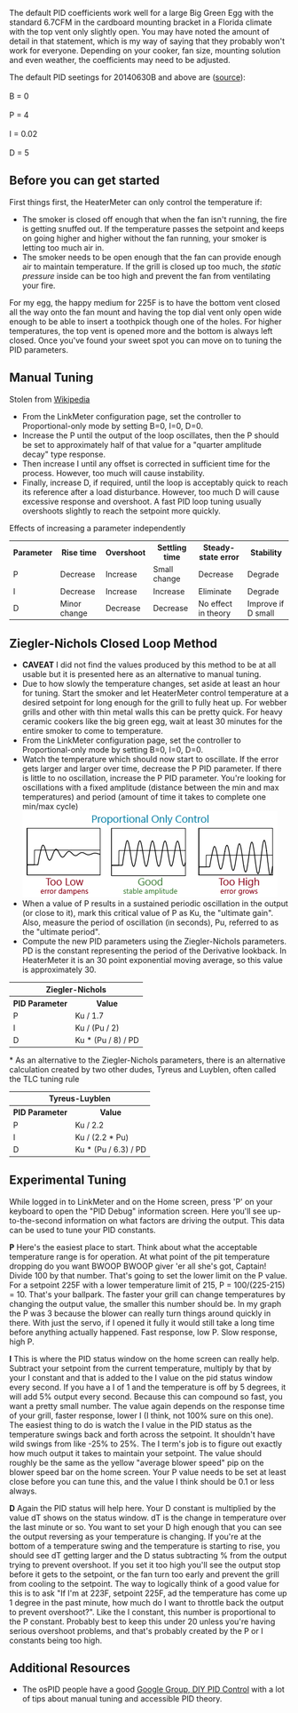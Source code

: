 The default PID coefficients work well for a large Big Green Egg with the standard 6.7CFM in the cardboard mounting bracket in a Florida climate with the top vent only slightly open. You may have noted the amount of detail in that statement, which is my way of saying that they probably won't work for everyone. Depending on your cooker, fan size, mounting solution and even weather, the coefficients may need to be adjusted. 

The default PID seetings for 20140630B and above are ([source](http://tvwbb.com/showthread.php?42028-Default-PID-Settings&p=598485&viewfull=1#post598485)):  
<br>B = 0</br>
<br>P = 4</br>
<br>I = 0.02</br>
<br>D = 5</br>

## Before you can get started

First things first, the HeaterMeter can only control the temperature if:
 * The smoker is closed off enough that when the fan isn't running, the fire is getting snuffed out. If the temperature passes the setpoint and keeps on going higher and higher without the fan running, your smoker is letting too much air in.
 * The smoker needs to be open enough that the fan can provide enough air to maintain temperature. If the grill is closed up too much, the _static pressure_ inside can be too high and prevent the fan from ventilating your fire.

For my egg, the happy medium for 225F is to have the bottom vent closed all the way onto the fan mount and having the top dial vent only open wide enough to be able to insert a toothpick though one of the holes. For higher temperatures, the top vent is opened more and the bottom is always left closed. Once you've found your sweet spot you can move on to tuning the PID parameters.

## Manual Tuning
Stolen from [Wikipedia](http://en.wikipedia.org/wiki/PID_controller)
 * From the LinkMeter configuration page, set the controller to Proportional-only mode by setting B=0, I=0, D=0.
 * Increase the P until the output of the loop oscillates, then the P should be set to approximately half of that value for a "quarter amplitude decay" type response. 
 * Then increase I until any offset is corrected in sufficient time for the process. However, too much will cause instability. 
 * Finally, increase D, if required, until the loop is acceptably quick to reach its reference after a load disturbance. However, too much D will cause excessive response and overshoot. A fast PID loop tuning usually overshoots slightly to reach the setpoint more quickly.

Effects of increasing a parameter independently
<table>
<tr><th>Parameter</th><th>Rise time</th><th>Overshoot</th><th>Settling time</th><th>Steady-state error</th><th>Stability</th></tr>
<tr><td>P</td><td>Decrease</td><td>Increase</td><td>Small change</td><td>Decrease</td><td>Degrade</td></tr>
<tr><td>I</td><td>Decrease</td><td>Increase</td><td>Increase</td><td>Eliminate</td><td>Degrade</td></tr>
<tr><td>D</td><td>Minor change</td><td>Decrease</td><td>Decrease</td><td>No effect in theory</td><td>Improve if D small</td></tr>
</table>

## Ziegler-Nichols Closed Loop Method
 * **CAVEAT** I did not find the values produced by this method to be at all usable but it is presented here as an alternative to manual tuning.
 * Due to how slowly the temperature changes, set aside at least an hour for tuning. Start the smoker and let HeaterMeter control temperature at a desired setpoint for long enough for the grill to fully heat up. For webber grills and other with thin metal walls this can be pretty quick. For heavy ceramic cookers like the big green egg, wait at least 30 minutes for the entire smoker to come to temperature.
 * From the LinkMeter configuration page, set the controller to Proportional-only mode by setting B=0, I=0, D=0.
 * Watch the temperature which should now start to oscillate. If the error gets larger and larger over time, decrease the P PID parameter. If there is little to no oscillation, increase the P PID parameter. You're looking for oscillations with a fixed amplitude (distance between the min and max temperatures) and period (amount of time it takes to complete one min/max cycle)
![Stable PID Oscillations](images/pidtune.png)
 * When a value of P results in a sustained periodic oscillation in the output (or close to it), mark this critical value of P as Ku, the "ultimate gain". Also, measure the period of oscillation (in seconds), Pu, referred to as the "ultimate period".
 * Compute the new PID parameters using the Ziegler-Nichols parameters. PD is the constant representing the period of the Derivative lookback. In HeaterMeter it is an 30 point exponential moving average, so this value is approximately 30.
<table>
<tr><th colspan="2">Ziegler-Nichols</th></tr>
<tr><th>PID Parameter</th><th>Value</th></tr>
<tr><td>P</td><td>Ku / 1.7</td></tr>
<tr><td>I</td><td>Ku / (Pu / 2)</td></tr>
<tr><td>D</td><td>Ku * (Pu / 8) / PD</td></tr>
</table>
 * As an alternative to the Ziegler-Nichols parameters, there is an alternative calculation created by two other dudes, Tyreus and Luyblen, often called the TLC tuning rule
<table>
<tr><th colspan="2">Tyreus-Luyblen</th></tr>
<tr><th>PID Parameter</th><th>Value</th></tr>
<tr><td>P</td><td>Ku / 2.2</td></tr>
<tr><td>I</td><td>Ku / (2.2 * Pu)</td></tr>
<tr><td>D</td><td>Ku * (Pu / 6.3) / PD</td></tr>
</table>

## Experimental Tuning
While logged in to LinkMeter and on the Home screen, press 'P' on your keyboard to open the "PID Debug" information screen. Here you'll see up-to-the-second information on what factors are driving the output. This data can be used to tune your PID constants.

**P** Here's the easiest place to start. Think about what the acceptable temperature range is for operation. At what point of the pit temperature dropping do you want BWOOP BWOOP giver 'er all she's got, Captain! Divide 100 by that number. That's going to set the lower limit on the P value. For a setpoint 225F with a lower temperature limit of 215, P = 100/(225-215) = 10. That's your ballpark. The faster your grill can change temperatures by changing the output value, the smaller this number should be. In my graph the P was 3 because the blower can really turn things around quickly in there. With just the servo, if I opened it fully it would still take a long time before anything actually happened. Fast response, low P. Slow response, high P.

**I** This is where the PID status window on the home screen can really help. Subtract your setpoint from the current temperature, multiply by that by your I constant and that is added to the I value on the pid status window every second. If you have a I of 1 and the temperature is off by 5 degrees, it will add 5% output every second. Because this can compound so fast, you want a pretty small number. The value again depends on the response time of your grill, faster response, lower I (I think, not 100% sure on this one). The easiest thing to do is watch the I value in the PID status as the temperature swings back and forth across the setpoint. It shouldn't have wild swings from like -25% to 25%. The I term's job is to figure out exactly how much output it takes to maintain your setpoint. The value should roughly be the same as the yellow "average blower speed" pip on the blower speed bar on the home screen. Your P value needs to be set at least close before you can tune this, and the value I think should be 0.1 or less always.

**D**  Again the PID status will help here. Your D constant is multiplied by the value dT shows on the status window. dT is the change in temperature over the last minute or so. You want to set your D high enough that you can see the output reversing as your temperature is changing. If you're at the bottom of a temperature swing and the temperature is starting to rise, you should see dT getting larger and the D status subtracting % from the output trying to prevent overshoot. If you set it too high you'll see the output stop before it gets to the setpoint, or the fan turn too early and prevent the grill from cooling to the setpoint. The way to logically think of a good value for this is to ask "If I'm at 223F, setpoint 225F, ad the temperature has come up 1 degree in the past minute, how much do I want to throttle back the output to prevent overshoot?". Like the I constant, this number is proportional to the P constant. Probably best to keep this under 20 unless you're having serious overshoot problems, and that's probably created by the P or I constants being too high.

## Additional Resources
 * The osPID people have a good [Google Group, DIY PID Control](https://groups.google.com/forum/?fromgroups#!forum/diy-pid-control) with a lot of tips about manual tuning and accessible PID theory.